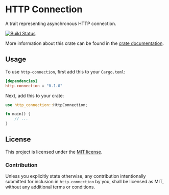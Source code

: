 # HTTP Connection

A trait representing asynchronous HTTP connection.

[![Build Status][azure-badge]][azure-url]

[azure-badge]: https://dev.azure.com/seanmonstar/http-connection/_apis/build/status/hyperium.http-connection?branchName=master
[azure-url]: https://dev.azure.com/seanmonstar/http-connection/_build/latest?definitionId=1&branchName=master

More information about this crate can be found in the [crate
documentation][dox].

[dox]: https://docs.rs/http-connection

## Usage

To use `http-connection`, first add this to your `Cargo.toml`:

```toml
[dependencies]
http-connection = "0.1.0"
```

Next, add this to your crate:

```rust
use http_connection::HttpConnection;

fn main() {
    // ...
}
```

## License

This project is licensed under the [MIT license](LICENSE).

### Contribution

Unless you explicitly state otherwise, any contribution intentionally submitted
for inclusion in `http-connection` by you, shall be licensed as MIT, without any additional
terms or conditions.
